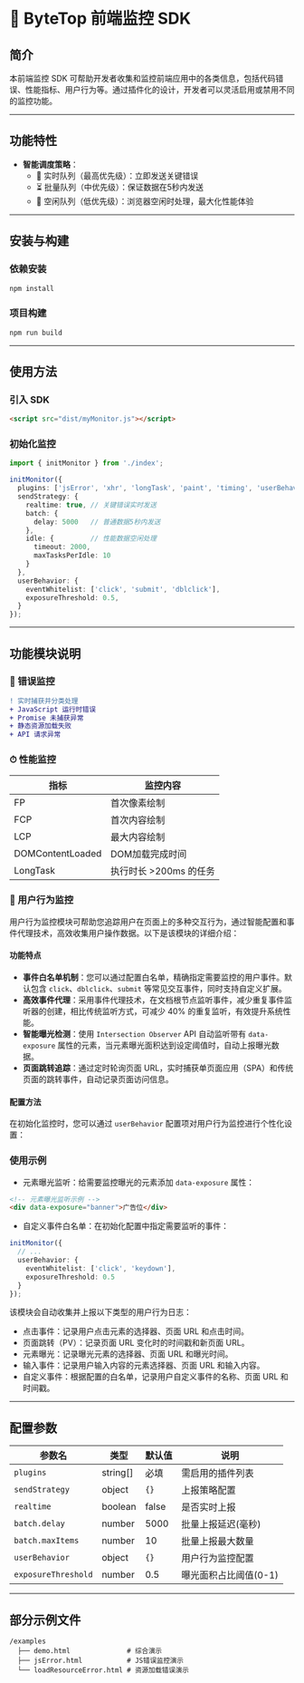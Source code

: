 # 🚀 ByteTop 前端监控 SDK

## 简介
本前端监控 SDK 可帮助开发者收集和监控前端应用中的各类信息，包括代码错误、性能指标、用户行为等。通过插件化的设计，开发者可以灵活启用或禁用不同的监控功能。

---

## 功能特性
- **智能调度策略**：
  - 🚨 实时队列（最高优先级）：立即发送关键错误
  - ⏳ 批量队列（中优先级）：保证数据在5秒内发送
  - 🌙 空闲队列（低优先级）：浏览器空闲时处理，最大化性能体验

---

## 安装与构建

### 依赖安装
```bash
npm install
```

### 项目构建
```bash
npm run build
```

---

## 使用方法

### 引入 SDK
```html
<script src="dist/myMonitor.js"></script>
```

### 初始化监控
```typescript
import { initMonitor } from './index';

initMonitor({
  plugins: ['jsError', 'xhr', 'longTask', 'paint', 'timing', 'userBehavior'],
  sendStrategy: {
    realtime: true, // 关键错误实时发送
    batch: {
      delay: 5000   // 普通数据5秒内发送
    },
    idle: {         // 性能数据空闲处理
      timeout: 2000,
      maxTasksPerIdle: 10
    }
  },
  userBehavior: {
    eventWhitelist: ['click', 'submit', 'dblclick'],
    exposureThreshold: 0.5,
  }
});
```
---

## 功能模块说明

### 🚨 错误监控
```diff
! 实时捕获并分类处理
+ JavaScript 运行时错误
+ Promise 未捕获异常
+ 静态资源加载失败
+ API 请求异常
```
### ⏱ 性能监控
| 指标        | 监控内容                     |
|-------------|------------------------------|
| FP          | 首次像素绘制                 |
| FCP         | 首次内容绘制                 |
| LCP         | 最大内容绘制                 |
| DOMContentLoaded  | DOM加载完成时间              |
| LongTask    | 执行时长 >200ms 的任务       |

### 👤 用户行为监控
用户行为监控模块可帮助您追踪用户在页面上的多种交互行为，通过智能配置和事件代理技术，高效收集用户操作数据。以下是该模块的详细介绍：

#### 功能特点
- **事件白名单机制**：您可以通过配置白名单，精确指定需要监控的用户事件。默认包含 `click`、`dblclick`、`submit` 等常见交互事件，同时支持自定义扩展。
- **高效事件代理**：采用事件代理技术，在文档根节点监听事件，减少重复事件监听器的创建，相比传统监听方式，可减少 40% 的重复监听，有效提升系统性能。
- **智能曝光检测**：使用 `Intersection Observer` API 自动监听带有 `data-exposure` 属性的元素，当元素曝光面积达到设定阈值时，自动上报曝光数据。
- **页面跳转追踪**：通过定时轮询页面 URL，实时捕获单页面应用（SPA）和传统页面的跳转事件，自动记录页面访问信息。

#### 配置方法
在初始化监控时，您可以通过 `userBehavior` 配置项对用户行为监控进行个性化设置：

### 使用示例
- 元素曝光监听：给需要监控曝光的元素添加 `data-exposure` 属性：
```html
<!-- 元素曝光监听示例 -->
<div data-exposure="banner">广告位</div>
```
- 自定义事件白名单：在初始化配置中指定需要监听的事件：
```typescript
initMonitor({
  // ...
  userBehavior: {
    eventWhitelist: ['click', 'keydown'],
    exposureThreshold: 0.5
  }
});
```
该模块会自动收集并上报以下类型的用户行为日志：
- 点击事件：记录用户点击元素的选择器、页面 URL 和点击时间。
- 页面跳转（PV）：记录页面 URL 变化时的时间戳和新页面 URL。
- 元素曝光：记录曝光元素的选择器、页面 URL 和曝光时间。
- 输入事件：记录用户输入内容的元素选择器、页面 URL 和输入内容。
- 自定义事件：根据配置的白名单，记录用户自定义事件的名称、页面 URL 和时间戳。

---

## 配置参数
| 参数名          | 类型     | 默认值    | 说明                     |
|-----------------|----------|-----------|--------------------------|
| `plugins`       | string[] | 必填      | 需启用的插件列表         |
| `sendStrategy`  | object   | `{}`      | 上报策略配置             |
| `realtime`      | boolean  | false     | 是否实时上报             |
| `batch.delay`   | number   | 5000      | 批量上报延迟(毫秒)       |
| `batch.maxItems`| number   | 10        | 批量上报最大数量         |
| `userBehavior`  | object   | `{}`      | 用户行为监控配置         |
| `exposureThreshold` | number | 0.5      | 曝光面积占比阈值(0-1)    |

---

## 部分示例文件
```text
/examples
  ├── demo.html              # 综合演示
  ├── jsError.html           # JS错误监控演示
  └── loadResourceError.html # 资源加载错误演示
